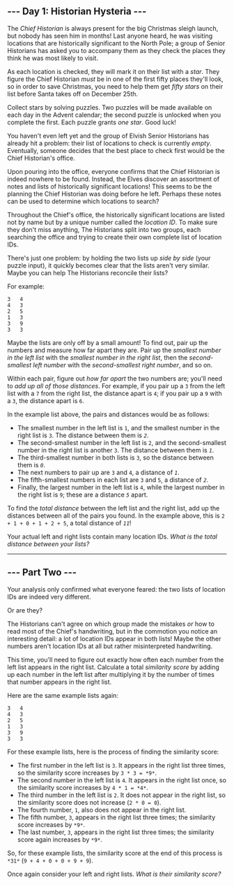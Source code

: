 ## \--- Day 1: Historian Hysteria ---

The *Chief Historian* is always present for the big Christmas sleigh launch, but nobody has seen him in months\! Last anyone heard, he was visiting locations that are historically significant to the North Pole; a group of Senior Historians has asked you to accompany them as they check the places they think he was most likely to visit.

As each location is checked, they will mark it on their list with a *star*. They figure the Chief Historian *must* be in one of the first fifty places they'll look, so in order to save Christmas, you need to help them get *fifty stars* on their list before Santa takes off on December 25th.

Collect stars by solving puzzles. Two puzzles will be made available on each day in the Advent calendar; the second puzzle is unlocked when you complete the first. Each puzzle grants *one star*. Good luck\!

You haven't even left yet and the group of Elvish Senior Historians has already hit a problem: their list of locations to check is currently *empty*. Eventually, someone decides that the best place to check first would be the Chief Historian's office.

Upon pouring into the office, everyone confirms that the Chief Historian is indeed nowhere to be found. Instead, the Elves discover an assortment of notes and lists of historically significant locations\! This seems to be the planning the Chief Historian was doing before he left. Perhaps these notes can be used to determine which locations to search?

Throughout the Chief's office, the historically significant locations are listed not by name but by a unique number called the *location ID*. To make sure they don't miss anything, The Historians split into two groups, each searching the office and trying to create their own complete list of location IDs.

There's just one problem: by holding the two lists up *side by side* (your puzzle input), it quickly becomes clear that the lists aren't very similar. Maybe you can help The Historians reconcile their lists?

For example:

```
3   4
4   3
2   5
1   3
3   9
3   3
```

Maybe the lists are only off by a small amount\! To find out, pair up the numbers and measure how far apart they are. Pair up the *smallest number in the left list* with the *smallest number in the right list*, then the *second-smallest left number* with the *second-smallest right number*, and so on.

Within each pair, figure out *how far apart* the two numbers are; you'll need to *add up all of those distances*. For example, if you pair up a `3` from the left list with a `7` from the right list, the distance apart is `4`; if you pair up a `9` with a `3`, the distance apart is `6`.

In the example list above, the pairs and distances would be as follows:

  * The smallest number in the left list is `1`, and the smallest number in the right list is `3`. The distance between them is *`2`*.
  * The second-smallest number in the left list is `2`, and the second-smallest number in the right list is another `3`. The distance between them is *`1`*.
  * The third-smallest number in both lists is `3`, so the distance between them is *`0`*.
  * The next numbers to pair up are `3` and `4`, a distance of *`1`*.
  * The fifth-smallest numbers in each list are `3` and `5`, a distance of *`2`*.
  * Finally, the largest number in the left list is `4`, while the largest number in the right list is `9`; these are a distance *`5`* apart.

To find the *total distance* between the left list and the right list, add up the distances between all of the pairs you found. In the example above, this is `2 + 1 + 0 + 1 + 2 + 5`, a total distance of *`11`*\!

Your actual left and right lists contain many location IDs. *What is the total distance between your lists?*

---

## \--- Part Two ---

Your analysis only confirmed what everyone feared: the two lists of location IDs are indeed very different.

Or are they?

The Historians can't agree on which group made the mistakes *or* how to read most of the Chief's handwriting, but in the commotion you notice an interesting detail: a lot of location IDs appear in both lists\! Maybe the other numbers aren't location IDs at all but rather misinterpreted handwriting.

This time, you'll need to figure out exactly how often each number from the left list appears in the right list. Calculate a total *similarity score* by adding up each number in the left list after multiplying it by the number of times that number appears in the right list.

Here are the same example lists again:

```
3   4
4   3
2   5
1   3
3   9
3   3
```

For these example lists, here is the process of finding the similarity score:

  * The first number in the left list is `3`. It appears in the right list three times, so the similarity score increases by `3 * 3 = *9*`.
  * The second number in the left list is `4`. It appears in the right list once, so the similarity score increases by `4 * 1 = *4*`.
  * The third number in the left list is `2`. It does not appear in the right list, so the similarity score does not increase (`2 * 0 = 0`).
  * The fourth number, `1`, also does not appear in the right list.
  * The fifth number, `3`, appears in the right list three times; the similarity score increases by `*9*`.
  * The last number, `3`, appears in the right list three times; the similarity score again increases by `*9*`.

So, for these example lists, the similarity score at the end of this process is `*31*` (`9 + 4 + 0 + 0 + 9 + 9`).

Once again consider your left and right lists. *What is their similarity score?*
